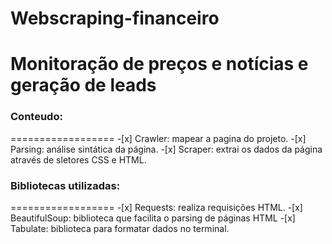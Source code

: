 # Webscraping-financeiro
 <h1 aling= 'center'>Monitoração de preços e notícias e geração de leads</h1>


### Conteudo:
==================
    -[x] Crawler: mapear a pagina do projeto.
    -[x] Parsing: análise sintática da página.
    -[x] Scraper: extrai os dados da página através de sletores CSS e HTML.
    
### Bibliotecas utilizadas:
==================
    -[x] Requests: realiza requisições HTML.
    -[x] BeautifulSoup: biblioteca que facilita o parsing de páginas HTML
    -[x] Tabulate: biblioteca para formatar dados no terminal.
    
  
